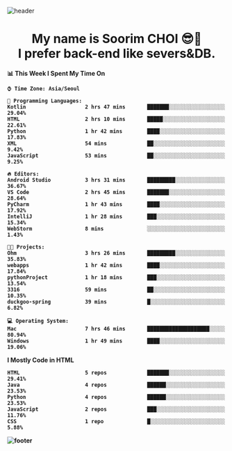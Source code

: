 <!--
**sxxrxm/sxxrxm** is a ✨ _special_ ✨ repository because its `README.md` (this file) appears on your GitHub profile.
-->
![header](https://capsule-render.vercel.app/api?type=Waving&color=gradient&height=300&section=header&text=Soorim%20CHOI&fontSize=90&animation=twinkling&fontAlignY=40)
<h1 align="center">
  My name is <b>Soorim CHOI<b> 😎👋
  <br>
  I prefer back-end like severs&DB.
</h1>
  
<!--START_SECTION:waka-->
📊 **This Week I Spent My Time On** 

```text
⌚︎ Time Zone: Asia/Seoul

💬 Programming Languages: 
Kotlin                   2 hrs 47 mins       ███████░░░░░░░░░░░░░░░░░░   29.04% 
HTML                     2 hrs 10 mins       █████░░░░░░░░░░░░░░░░░░░░   22.61% 
Python                   1 hr 42 mins        ████░░░░░░░░░░░░░░░░░░░░░   17.83% 
XML                      54 mins             ██░░░░░░░░░░░░░░░░░░░░░░░   9.42% 
JavaScript               53 mins             ██░░░░░░░░░░░░░░░░░░░░░░░   9.25%

🔥 Editors: 
Android Studio           3 hrs 31 mins       █████████░░░░░░░░░░░░░░░░   36.67% 
VS Code                  2 hrs 45 mins       ███████░░░░░░░░░░░░░░░░░░   28.64% 
PyCharm                  1 hr 43 mins        ████░░░░░░░░░░░░░░░░░░░░░   17.92% 
IntelliJ                 1 hr 28 mins        ███░░░░░░░░░░░░░░░░░░░░░░   15.34% 
WebStorm                 8 mins              ░░░░░░░░░░░░░░░░░░░░░░░░░   1.43%

🐱‍💻 Projects: 
Ohm                      3 hrs 26 mins       █████████░░░░░░░░░░░░░░░░   35.83% 
webapps                  1 hr 42 mins        ████░░░░░░░░░░░░░░░░░░░░░   17.84% 
pythonProject            1 hr 18 mins        ███░░░░░░░░░░░░░░░░░░░░░░   13.54% 
3316                     59 mins             ██░░░░░░░░░░░░░░░░░░░░░░░   10.35% 
duckgoo-spring           39 mins             █░░░░░░░░░░░░░░░░░░░░░░░░   6.82%

💻 Operating System: 
Mac                      7 hrs 46 mins       ████████████████████░░░░░   80.94% 
Windows                  1 hr 49 mins        ████░░░░░░░░░░░░░░░░░░░░░   19.06%

```

**I Mostly Code in HTML** 

```text
HTML                     5 repos             ███████░░░░░░░░░░░░░░░░░░   29.41% 
Java                     4 repos             ██████░░░░░░░░░░░░░░░░░░░   23.53% 
Python                   4 repos             ██████░░░░░░░░░░░░░░░░░░░   23.53% 
JavaScript               2 repos             ███░░░░░░░░░░░░░░░░░░░░░░   11.76% 
CSS                      1 repo              █░░░░░░░░░░░░░░░░░░░░░░░░   5.88%

```



<!--END_SECTION:waka-->


![footer](https://capsule-render.vercel.app/api?type=Waving&section=footer&color=gradient&height=300)
